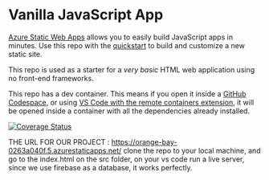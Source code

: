 # Vanilla JavaScript App

[Azure Static Web Apps](https://docs.microsoft.com/azure/static-web-apps/overview) allows you to easily build JavaScript apps in minutes. Use this repo with the [quickstart](https://docs.microsoft.com/azure/static-web-apps/getting-started?tabs=vanilla-javascript) to build and customize a new static site.

This repo is used as a starter for a _very basic_ HTML web application using no front-end frameworks.

This repo has a dev container. This means if you open it inside a [GitHub Codespace](https://github.com/features/codespaces), or using [VS Code with the remote containers extension](https://code.visualstudio.com/docs/remote/containers), it will be opened inside a container with all the dependencies already installed.


[![Coverage Status](https://img.shields.io/badge/coverage-5%25-green)](https://muano-thee-last.github.io/Robinhood/coverage/lcov-report/)

THE URL FOR OUR PROJECT : https://orange-bay-0263a040f.5.azurestaticapps.net/
clone the repo to your local machine, and go to the index.html on the src folder, on your vs code run a live server, since we use firebase as a database, it works perfectly.

